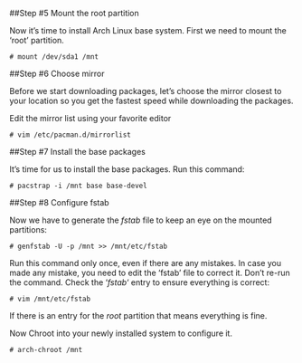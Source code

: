 ##Step \#5 Mount the root partition

Now it’s time to install Arch Linux base system. First we need to mount the ‘root’ partition.

```
# mount /dev/sda1 /mnt
```

##Step \#6 Choose mirror

Before we start downloading packages, let’s choose the mirror closest to your location
so you get the fastest speed while downloading the packages.

Edit the mirror list using your favorite editor

```
# vim /etc/pacman.d/mirrorlist
```

##Step \#7  Install the base packages

It’s time for us to install the base packages. Run this command:

```
# pacstrap -i /mnt base base-devel
```

##Step \#8 Configure fstab

Now we have to generate the *fstab* file to keep an eye on the mounted partitions:

```
# genfstab -U -p /mnt >> /mnt/etc/fstab
```

Run this command only once, even if there are any mistakes. In case you made any mistake, you need to edit the ‘fstab’ file to correct it. Don’t re-run the command. Check the ‘*fstab*‘ entry to ensure everything
is correct:

```
# vim /mnt/etc/fstab
```

If there is an entry for the *root* partition that means everything is fine.

Now Chroot into your newly installed system to configure it.

```
# arch-chroot /mnt
```
